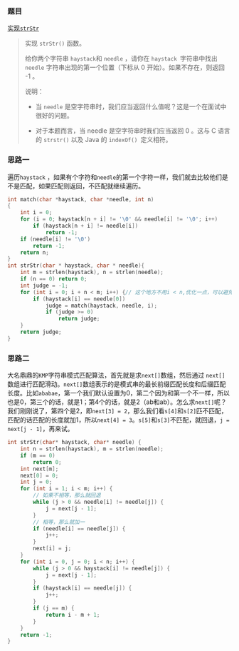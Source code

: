 ### 题目

[实现`strStr`](https://leetcode-cn.com/problems/implement-strstr/)

>实现 `strStr()` 函数。
>
>给你两个字符串 `haystack`和 `needle` ，请你在 `haystack `字符串中找出 `needle` 字符串出现的第一个位置（下标从 0 开始）。如果不存在，则返回  -1 。
>
>说明：
>
>* 当 `needle` 是空字符串时，我们应当返回什么值呢？这是一个在面试中很好的问题。
>
>* 对于本题而言，当 needle 是空字符串时我们应当返回 0 。这与 C 语言的 `strstr()` 以及 Java 的 `indexOf() `定义相符。

### 思路一

遍历`haystack` ，如果有个字符和`needle`的第一个字符一样，我们就去比较他们是不是匹配，如果匹配则返回，不匹配就继续遍历。
```c
int match(char *haystack, char *needle, int n)
{
    int i = 0;
    for (i = 0; haystack[n + i] != '\0' && needle[i] != '\0'; i++)
        if (haystack[n + i] != needle[i])
            return -1;
    if (needle[i] != '\0')
        return -1;
    return n;
}
int strStr(char * haystack, char * needle){
  	int m = strlen(haystack), n = strlen(needle);
    if (n == 0) return 0;
    int judge = -1;
    for (int i = 0; i + n < m; i++) {// 这个地方不用i < n,优化一点，可以避免超时
        if (haystack[i] == needle[0])
            judge = match(haystack, needle, i);
            if (judge >= 0)
                return judge;
    }
    return judge;
}
```

### 思路二

大名鼎鼎的`KMP`字符串模式匹配算法，首先就是求`next[]`数组，然后通过 `next[]` 数组进行匹配滑动。`next[]`数组表示的是模式串的最长前缀匹配长度和后缀匹配长度。比如`ababae`，第一个我们默认设置为0，第二个因为和第一个不一样，所以也是0，第三个的话，就是1；第4个的话，就是2（ab和ab）。怎么求`next[]`呢？我们刚刚说了，第四个是2，即`next[3] = 2`，那么我们看`s[4]`和`s[2]`匹不匹配，匹配的话匹配的长度就加1，所以`next[4] = 3`。`s[5]`和`s[3]`不匹配，就回退，`j = next[j - 1]`，再来试。

```c
int strStr(char* haystack, char* needle) {
    int n = strlen(haystack), m = strlen(needle);
    if (m == 0)
        return 0;
    int next[m];
    next[0] = 0;
    int j = 0;
    for (int i = 1; i < m; i++) {
        // 如果不相等，那么就回退
        while (j > 0 && needle[i] != needle[j]) {
            j = next[j - 1];
        }
        // 相等，那么就加一
        if (needle[i] == needle[j]) {
            j++;
        }
        next[i] = j;
    }
    for (int i = 0, j = 0; i < n; i++) {
        while (j > 0 && haystack[i] != needle[j]) {
            j = next[j - 1];
        }
        if (haystack[i] == needle[j]) {
            j++;
        }
        if (j == m) {
            return i - m + 1;
        }
    }
    return -1;
}
```

